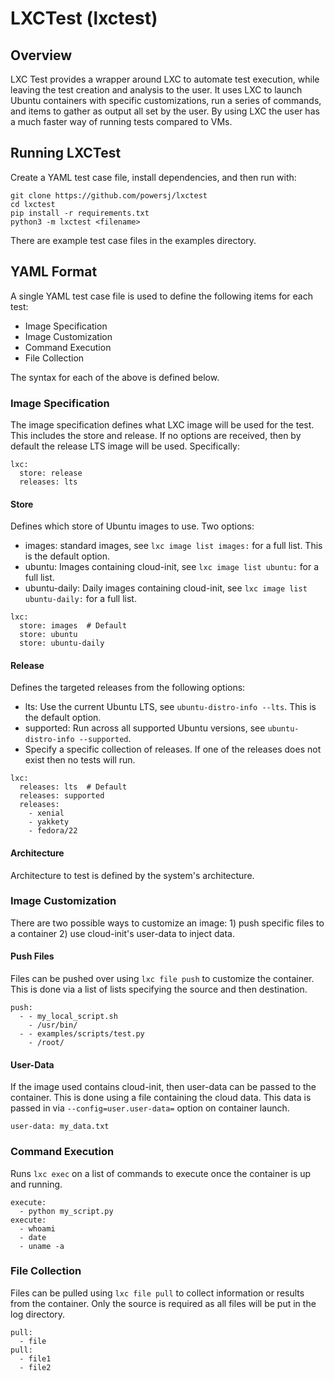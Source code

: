 # LXCTest (lxctest)

## Overview

LXC Test provides a wrapper around LXC to automate test execution, while leaving the test creation and analysis to the user. It uses LXC to launch Ubuntu containers with specific customizations, run a series of commands, and items to gather as output all set by the user. By using LXC the user has a much faster way of running tests compared to VMs.

## Running LXCTest

Create a YAML test case file, install dependencies, and then run with:

```
git clone https://github.com/powersj/lxctest
cd lxctest
pip install -r requirements.txt
python3 -m lxctest <filename>
```

There are example test case files in the examples directory.

## YAML Format

A single YAML test case file is used to define the following items for each test:

- Image Specification
- Image Customization
- Command Execution
- File Collection

The syntax for each of the above is defined below.

### Image Specification

The image specification defines what LXC image will be used for the test. This includes the store and release. If no options are received, then by default the release LTS image will be used. Specifically:

```
lxc:
  store: release
  releases: lts
```

#### Store

Defines which store of Ubuntu images to use. Two options:

- images: standard images, see `lxc image list images:` for a full list. This is the default option.
- ubuntu: Images containing cloud-init, see `lxc image list ubuntu:` for a full list.
- ubuntu-daily: Daily images containing cloud-init, see `lxc image list ubuntu-daily:` for a full list.

```
lxc:
  store: images  # Default
  store: ubuntu
  store: ubuntu-daily
```

#### Release

Defines the targeted releases from the following options:

- lts: Use the current Ubuntu LTS, see `ubuntu-distro-info --lts`. This is the default option.
- supported: Run across all supported Ubuntu versions, see `ubuntu-distro-info --supported`.
- Specify a specific collection of releases. If one of the releases does not exist then no tests will run.

```
lxc:
  releases: lts  # Default
  releases: supported
  releases:
    - xenial
    - yakkety
    - fedora/22
```

#### Architecture

Architecture to test is defined by the system's architecture.

### Image Customization

There are two possible ways to customize an image: 1) push specific files to a container 2) use cloud-init's user-data to inject data.

#### Push Files

Files can be pushed over using `lxc file push` to customize the container. This is done via a list of lists specifying the source and then destination.

```
push:
  - - my_local_script.sh
    - /usr/bin/
  - - examples/scripts/test.py
    - /root/
```

#### User-Data

If the image used contains cloud-init, then user-data can be passed to the container. This is done using a file containing the cloud data. This data is passed in via `--config=user.user-data=` option on container launch.

```
user-data: my_data.txt
```

### Command Execution

Runs `lxc exec` on a list of commands to execute once the container is up and running.

```
execute: 
  - python my_script.py
execute:
  - whoami
  - date
  - uname -a
```

### File Collection

Files can be pulled using `lxc file pull` to collect information or results from the container. Only the source is required as all files will be put in the log directory.

```
pull: 
  - file
pull:
  - file1
  - file2
```
  
  

